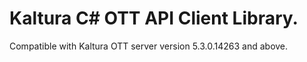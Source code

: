 # Kaltura C# OTT API Client Library.
Compatible with Kaltura OTT server version 5.3.0.14263 and above.
